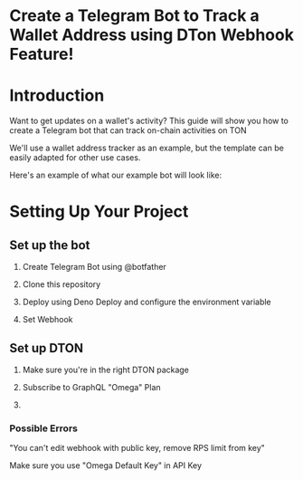 # Create a Telegram Bot to Track a Wallet Address using DTon Webhook Feature! 

# Introduction

Want to get updates on a wallet's activity?
This guide will show you how to create a Telegram bot that can track on-chain activities on TON

We'll use a wallet address tracker as an example, but the template can be easily adapted for other use cases.

Here's an example of what our example bot will look like:



# Setting Up Your Project

## Set up the bot

1. Create Telegram Bot using @botfather


2. Clone this repository


3. Deploy using Deno Deploy and configure the environment variable


4. Set Webhook

## Set up DTON

1. Make sure you're in the right DTON package

2. Subscribe to GraphQL "Omega" Plan

3. 


### Possible Errors
"You can't edit webhook with public key, remove RPS limit from key"

Make sure you use "Omega Default Key" in API Key